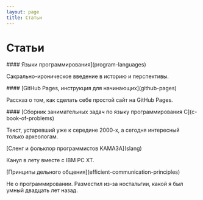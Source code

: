 ```yaml
---
layout: page
title: Статьи
---
```


# Статьи

<div class="notice">
#### Языки программирования](program-languages)

Сакрально-ироническое введение в историю и перспективы.
</div>

<div class="notice">
#### [GitHub Pages, инструкция для начинающих](github-pages)

Рассказ о том, как сделать себе простой сайт на GitHub Pages.
</div>

<div class="notice">
#### [Сборник занимательных задач по языку программирования C](c-book-of-problems)

Текст, устаревший уже к середине 2000-х, а сегодня интересный только археологам.
</div>

<div class="notice">
[Сленг и фольклор программистов КАМАЗА](slang)

Канул в лету вместе с IBM PC XT.
</div>

<div class="notice">
[Принципы дельного общения](efficient-communication-principles)

Не о программировании. Разместил из-за ностальгии, какой я был умный двадцать лет назад.
</div>
